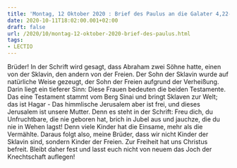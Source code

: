 ```yaml
---
title: 'Montag, 12 Oktober 2020 : Brief des Paulus an die Galater 4,22-24.26-27.31.5,1.'
date: 2020-10-11T18:02:00.001+02:00
draft: false
url: /2020/10/montag-12-oktober-2020-brief-des-paulus.html
tags: 
- LECTIO
---
```


Brüder! In der Schrift wird gesagt, dass Abraham zwei Söhne hatte, einen von der Sklavin, den andern von der Freien. Der Sohn der Sklavin wurde auf natürliche Weise gezeugt, der Sohn der Freien aufgrund der Verheißung. Darin liegt ein tieferer Sinn: Diese Frauen bedeuten die beiden Testamente. Das eine Testament stammt vom Berg Sinai und bringt Sklaven zur Welt; das ist Hagar - Das himmlische Jerusalem aber ist frei, und dieses Jerusalem ist unsere Mutter. Denn es steht in der Schrift: Freu dich, du Unfruchtbare, die nie geboren hat, brich in Jubel aus und jauchze, die du nie in Wehen lagst! Denn viele Kinder hat die Einsame, mehr als die Vermählte. Daraus folgt also, meine Brüder, dass wir nicht Kinder der Sklavin sind, sondern Kinder der Freien. Zur Freiheit hat uns Christus befreit. Bleibt daher fest und lasst euch nicht von neuem das Joch der Knechtschaft auflegen!